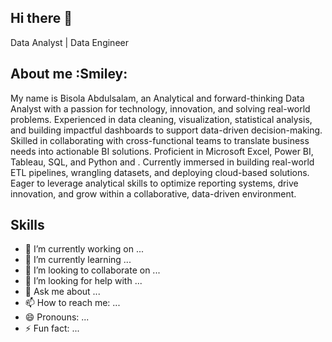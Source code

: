 ## Hi there 👋
Data Analyst | Data Engineer 

## About me :Smiley:
My name is Bisola Abdulsalam, an Analytical and forward-thinking Data Analyst with a passion for technology, innovation, and solving real-world problems. Experienced in data cleaning, visualization, statistical analysis, and building impactful dashboards to support data-driven decision-making. Skilled in collaborating with cross-functional teams to translate business needs into actionable BI solutions. Proficient in Microsoft Excel, Power BI, Tableau, SQL, and Python and . Currently immersed in building real-world ETL pipelines, wrangling datasets, and deploying cloud-based solutions. Eager to leverage analytical skills to optimize reporting systems, drive innovation, and grow within a collaborative, data-driven environment.

## Skills
- 🔭 I’m currently working on ...
- 🌱 I’m currently learning ...
- 👯 I’m looking to collaborate on ...
- 🤔 I’m looking for help with ...
- 💬 Ask me about ...
- 📫 How to reach me: ...
- 😄 Pronouns: ...
- ⚡ Fun fact: ...

<!--
**beesorlah-hub/beesorlah-hub** is a ✨ _special_ ✨ repository because its `README.md` (this file) appears on your GitHub profile.

Here are some ideas to get you started:

- 🔭 I’m currently working on ...
- 🌱 I’m currently learning ...
- 👯 I’m looking to collaborate on ...
- 🤔 I’m looking for help with ...
- 💬 Ask me about ...
- 📫 How to reach me: ...
- 😄 Pronouns: ...
- ⚡ Fun fact: ...
-->

